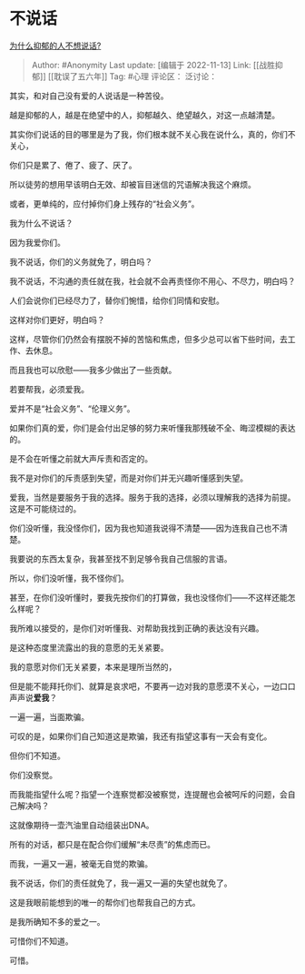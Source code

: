 # 不说话
[为什么抑郁的人不想说话?](https://www.zhihu.com/question/401458153/answer/2756118844)

> Author: #Anonymity
> Last update: [编辑于 2022-11-13]
> Link: [[战胜抑郁]] [[耽误了五六年]]
> Tag: #心理
> 评论区：
> 泛讨论：

其实，和对自己没有爱的人说话是一种苦役。

越是抑郁的人，越是在绝望中的人，抑郁越久、绝望越久，对这一点越清楚。

其实你们说话的目的哪里是为了我，你们根本就不关心我在说什么，真的，你们不关心，

你们只是累了、倦了、疲了、厌了。

所以徒劳的想用早该明白无效、却被盲目迷信的咒语解决我这个麻烦。

或者，更单纯的，应付掉你们身上残存的“社会义务”。

我为什么不说话？

因为我爱你们。

我不说话，你们的义务就免了，明白吗？

我不说话，不沟通的责任就在我，社会就不会再责怪你不用心、不尽力，明白吗？

人们会说你们已经尽力了，替你们惋惜，给你们同情和安慰。

这样对你们更好，明白吗？

这样，尽管你们仍然会有摆脱不掉的苦恼和焦虑，但多少总可以省下些时间，去工作、去休息。

而且我也可以欣慰——我多少做出了一些贡献。

若要帮我，必须爱我。

爱并不是“社会义务”、“伦理义务”。

如果你们真的爱，你们是会付出足够的努力来听懂我那残破不全、晦涩模糊的表达的。

是不会在听懂之前就大声斥责和否定的。

我不是对你们的斥责感到失望，而是对你们并无兴趣听懂感到失望。

爱我，当然是要服务于我的选择。服务于我的选择，必须以理解我的选择为前提。这是不可能绕过的。

你们没听懂，我没怪你们，因为我也知道我说得不清楚——因为连我自己也不清楚。

我要说的东西太复杂，我甚至找不到足够令我自己信服的言语。

所以，你们没听懂，我不怪你们。

甚至，在你们没听懂时，要我先按你们的打算做，我也没怪你们——不这样还能怎么样呢？

我所难以接受的，是你们对听懂我、对帮助我找到正确的表达没有兴趣。

是这种态度里流露出的我的意愿的无关紧要。

我的意愿对你们无关紧要，本来是理所当然的，

但是能不能拜托你们、就算是哀求吧，不要再一边对我的意愿漠不关心，一边口口声声说**爱我**？

一遍一遍，当面欺骗。

可叹的是，如果你们自己知道这是欺骗，我还有指望这事有一天会有变化。

但你们不知道。

你们没察觉。

而我能指望什么呢？指望一个连察觉都没被察觉，连提醒也会被呵斥的问题，会自己解决吗？

这就像期待一壶汽油里自动组装出DNA。

所有的对话，都只是在配合你们缓解“未尽责”的焦虑而已。

而我，一遍又一遍，被毫无自觉的欺骗。

我不说话，你们的责任就免了，我一遍又一遍的失望也就免了。

这是我眼前能想到的唯一的帮你们也帮我自己的方式。

是我所确知不多的爱之一。

可惜你们不知道。

可惜。
